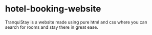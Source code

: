 # hotel-booking-website
TranquiStay is a website made using pure html and css where you can search for rooms and stay there in great ease.
